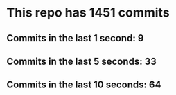 # This repo has 1451 commits

## Commits in the last 1 second: 9
## Commits in the last 5 seconds: 33
## Commits in the last 10 seconds: 64
